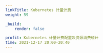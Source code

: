 ```yaml
---
linkTitle: Kubernetes 计量计费 
weight: 59

_build:
    render: false

profit: Kubernetes 计量计费配置及资源消费统计
time: 2021-12-17 20:00-20:40
---
```

